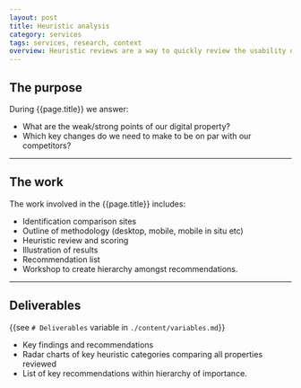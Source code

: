 ```yaml
---
layout: post
title: Heuristic analysis
category: services
tags: services, research, context
overview: Heuristic reviews are a way to quickly review the usability of a digital property based on a number of usability principals/heuristics without having to conduct user research.
---
```


## The purpose

During {{page.title}} we answer:

* What are the weak/strong points of our digital property?
* Which key changes do we need to make to be on par with our competitors?

***

## The work

The work involved in the {{page.title}} includes:

* Identification comparison sites
* Outline of methodology (desktop, mobile, mobile in situ etc)
* Heuristic review and scoring
* Illustration of results
* Recommendation list
* Workshop to create hierarchy amongst recommendations.

***

## Deliverables

{{see `# Deliverables` variable in `./content/variables.md`}}

* Key findings and recommendations
* Radar charts of key heuristic categories comparing all properties reviewed
* List of key recommendations within hierarchy of importance.